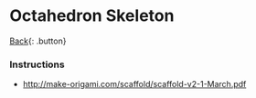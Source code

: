 # Octahedron Skeleton

[Back](../origami.md){: .button}

### Instructions

- http://make-origami.com/scaffold/scaffold-v2-1-March.pdf
